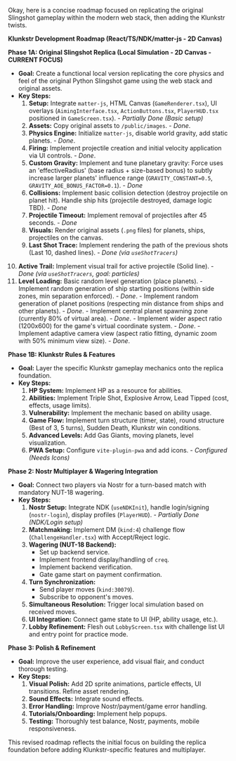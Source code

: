 Okay, here is a concise roadmap focused on replicating the original Slingshot gameplay within the modern web stack, then adding the Klunkstr twists.

**Klunkstr Development Roadmap (React/TS/NDK/matter-js - 2D Canvas)**

**Phase 1A: Original Slingshot Replica (Local Simulation - 2D Canvas - CURRENT FOCUS)**

*   **Goal:** Create a functional local version replicating the core physics and feel of the original Python Slingshot game using the web stack and original assets.
*   **Key Steps:**
    1.  **Setup:** Integrate `matter-js`, HTML Canvas (`GameRenderer.tsx`), UI overlays (`AimingInterface.tsx`, `ActionButtons.tsx`, `PlayerHUD.tsx` positioned in `GameScreen.tsx`). - *Partially Done (Basic setup)*
    2.  **Assets:** Copy original assets to `/public/images`. - *Done*.
    3.  **Physics Engine:** Initialize `matter-js`, disable world gravity, add static planets. - *Done*.
    4.  **Firing:** Implement projectile creation and initial velocity application via UI controls. - *Done*.
    5.  **Custom Gravity:** Implement and tune planetary gravity: Force uses an 'effectiveRadius' (base radius + size-based bonus) to subtly increase larger planets' influence range (`GRAVITY_CONSTANT=0.5`, `GRAVITY_AOE_BONUS_FACTOR=0.1`). - *Done*
    6.  **Collisions:** Implement basic collision detection (destroy projectile on planet hit). Handle ship hits (projectile destroyed, damage logic TBD). - *Done*
    7.  **Projectile Timeout:** Implement removal of projectiles after 45 seconds. - *Done*
    8.  **Visuals:** Render original assets (`.png` files) for planets, ships, projectiles on the canvas.
    9.  **Last Shot Trace:** Implement rendering the path of the previous shots (Last 10, dashed lines). - *Done (via `useShotTracers`)*
   10.  **Active Trail:** Implement visual trail for active projectile (Solid line). - *Done (via `useShotTracers`, goal: particles)*
   11.  **Level Loading:** Basic random level generation (place planets).
     - Implement random generation of ship starting positions (within side zones, min separation enforced). - *Done*.
     - Implement random generation of planet positions (respecting min distance from ships and other planets). - *Done*.
     - Implement central planet spawning zone (currently 80% of virtual area). - *Done*.
     - Implement wider aspect ratio (1200x600) for the game's virtual coordinate system. - *Done*.
     - Implement adaptive camera view (aspect ratio fitting, dynamic zoom with 50% minimum view size). - *Done*.

**Phase 1B: Klunkstr Rules & Features**

*   **Goal:** Layer the specific Klunkstr gameplay mechanics onto the replica foundation.
*   **Key Steps:**
    1.  **HP System:** Implement HP as a resource for abilities.
    2.  **Abilities:** Implement Triple Shot, Explosive Arrow, Lead Tipped (cost, effects, usage limits).
    3.  **Vulnerability:** Implement the mechanic based on ability usage.
    4.  **Game Flow:** Implement turn structure (timer, state), round structure (Best of 3, 5 turns), Sudden Death, Klunkstr win conditions.
    5.  **Advanced Levels:** Add Gas Giants, moving planets, level visualization.
    6.  **PWA Setup:** Configure `vite-plugin-pwa` and add icons. - *Configured (Needs Icons)*

**Phase 2: Nostr Multiplayer & Wagering Integration**

*   **Goal:** Connect two players via Nostr for a turn-based match with mandatory NUT-18 wagering.
*   **Key Steps:**
    1.  **Nostr Setup:** Integrate NDK (`useNDKInit`), handle login/signing (`nostr-login`), display profiles (`PlayerHUD`). - *Partially Done (NDK/Login setup)*
    2.  **Matchmaking:** Implement DM (`kind:4`) challenge flow (`ChallengeHandler.tsx`) with Accept/Reject logic.
    3.  **Wagering (NUT-18 Backend):**
        *   Set up backend service.
        *   Implement frontend display/handling of `creq`.
        *   Implement backend verification.
        *   Gate game start on payment confirmation.
    4.  **Turn Synchronization:**
        *   Send player moves (`kind:30079`).
        *   Subscribe to opponent's moves.
    5.  **Simultaneous Resolution:** Trigger local simulation based on received moves.
    6.  **UI Integration:** Connect game state to UI (HP, ability usage, etc.).
    7.  **Lobby Refinement:** Flesh out `LobbyScreen.tsx` with challenge list UI and entry point for practice mode.

**Phase 3: Polish & Refinement**

*   **Goal:** Improve the user experience, add visual flair, and conduct thorough testing.
*   **Key Steps:**
    1.  **Visual Polish:** Add 2D sprite animations, particle effects, UI transitions. Refine asset rendering.
    2.  **Sound Effects:** Integrate sound effects.
    3.  **Error Handling:** Improve Nostr/payment/game error handling.
    4.  **Tutorials/Onboarding:** Implement help popups.
    5.  **Testing:** Thoroughly test balance, Nostr, payments, mobile responsiveness.

This revised roadmap reflects the initial focus on building the replica foundation before adding Klunkstr-specific features and multiplayer.

